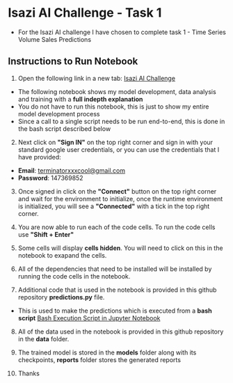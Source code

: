 # Isazi AI Challenge - Task 1

- For the Isazi AI challenge I have chosen to complete task 1 - Time Series Volume Sales Predictions

## Instructions to Run Notebook

1. Open the following link in a new tab: [Isazi AI Challenge](https://colab.research.google.com/github/maxbrent/IsaziChallenge/blob/master/IsaziAIChallenge_Case_Study_1.ipynb)
  - The following notebook shows my model development, data analysis and training with a **full indepth explanation**
  - You do not have to run this notebook, this is just to show my entire model development process
  - Since a call to a single script needs to be run end-to-end, this is done in the bash script described below

2. Next click on **"Sign IN"** on the top right corner and sign in with your standard google user credentials, or you can use the credentials that I have provided: 
  - **Email**: terminatorxxxcool@gmail.com
  - **Password**: 147369852

3. Once signed in click on the **"Connect"** button on the top right corner and wait for the environment to initialize, once the runtime environment is initialized, you will see a **"Connected"** with a tick in the top right corner.

4. You are now able to run each of the code cells. To run the code cells use **"Shift + Enter"**

5. Some cells will display **cells hidden**. You will need to click on this in the notebook to exapand the cells.

6. All of the dependencies that need to be installed will be installed by running the code cells in the notebook.

7. Additional code that is used in the notebook is provided in this github repository **predictions.py** file.
  - This is used to make the predictions which is executed from a **bash script** [Bash Execution Script in Jupyter Notebook](https://colab.research.google.com/github/maxbrent/IsaziChallenge/blob/master/SingleExecutionScript.ipynb)

8. All of the data used in the notebook is provided in this github repository in the **data** folder.

9. The trained model is stored in the **models** folder along with its checkpoints, **reports** folder stores the generated reports
  
10. Thanks

